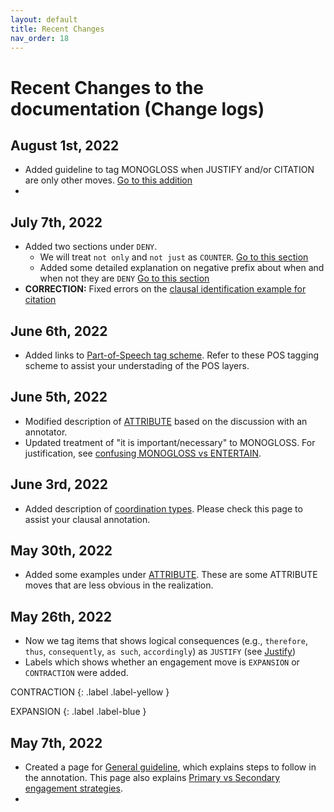 ```yaml
---
layout: default
title: Recent Changes
nav_order: 18
---
```


# Recent Changes to the documentation (Change logs)

## August 1st, 2022

- Added guideline to tag MONOGLOSS when JUSTIFY and/or CITATION are only other moves. [Go to this addition](6_Part5_summary.md#monogloss-should-be-used-when-justify-and-citation-is-the-only-other-moves)
- 

## July 7th, 2022

- Added two sections under `DENY`.
  - We will treat `not only` and `not just` as `COUNTER`. [Go to this section](2_Part1_Understanding_Engagement.md#tagging-not-only-as-counter2part1understandingengagementmddisclaim-counter)
  - Added some detailed explanation on negative prefix about when and when not they are `DENY` [Go to this section](2_Part1_Understanding_Engagement.md#tagging-negative-prefixes-such-as-un--non)
- **CORRECTION:** Fixed errors on the [clausal identification example for citation](4_Part3_tag_spans.md#citations)

## June 6th, 2022

- Added links to [Part-of-Speech tag scheme](6_Part5_summary.md#part-of-speech-layers). Refer to these POS tagging scheme to assist your understading of the POS layers.

## June 5th, 2022

- Modified description of [ATTRIBUTE](2_Part1_Understanding_Engagement.md#attribute) based on the discussion with an annotator.
- Updated treatment of "it is important/necessary" to MONOGLOSS. For justification, see [confusing MONOGLOSS vs ENTERTAIN](5_Part4_confusing_tags.md#entertain-or-monogloss).  

## June 3rd, 2022

- Added description of [coordination types](1_Basic_grammar.md#coordination). Please check this page to assist your clausal annotation.


## May 30th, 2022

- Added some examples under [ATTRIBUTE](2_Part1_Understanding_Engagement.md#attribute). These are some ATTRIBUTE moves that are less obvious in the realization.

## May 26th, 2022

- Now we tag items that shows logical consequences (e.g., `therefore`, `thus`, `consequently`, `as such`, `accordingly`) as `JUSTIFY` (see [Justify](2_Part1_Understanding_Engagement.md#justify))
- Labels which shows whether an engagement move is `EXPANSION` or `CONTRACTION` were added.

CONTRACTION
{: .label .label-yellow }

EXPANSION
{: .label .label-blue }


## May 7th, 2022

- Created a page for [General guideline](6_Part5_summary.md), which explains steps to follow in the annotation. This page also explains [Primary vs Secondary engagement strategies](6_Part5_summary.md#3-engagement-annotation).
- 
  
